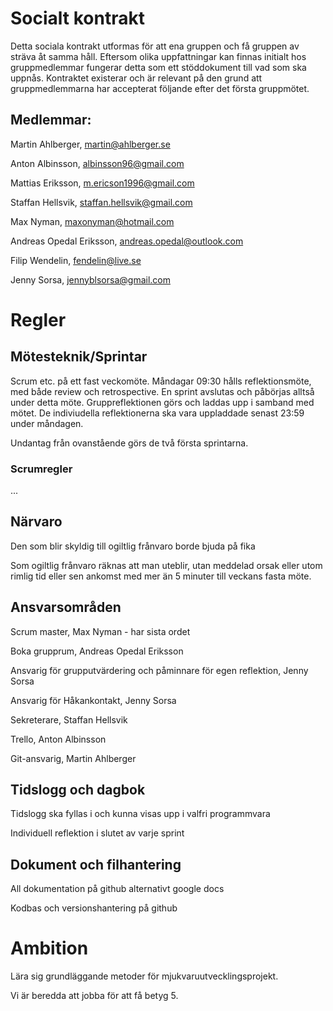 # Socialt kontrakt

Detta sociala kontrakt utformas för att ena gruppen och få gruppen av sträva åt samma håll. Eftersom olika uppfattningar kan finnas initialt hos gruppmedlemmar fungerar detta som ett stöddokument till vad som ska uppnås. Kontraktet existerar och är relevant på den grund att gruppmedlemmarna har accepterat följande efter det första gruppmötet.

## Medlemmar:

Martin Ahlberger, martin@ahlberger.se

Anton Albinsson, albinsson96@gmail.com

Mattias Eriksson, m.ericson1996@gmail.com

Staffan Hellsvik, staffan.hellsvik@gmail.com

Max Nyman, maxonyman@hotmail.com

Andreas Opedal Eriksson, andreas.opedal@outlook.com

Filip Wendelin, fendelin@live.se

Jenny Sorsa, jennyblsorsa@gmail.com

# Regler

## Mötesteknik/Sprintar
Scrum etc. på ett fast veckomöte. Måndagar 09:30 hålls reflektionsmöte, med både review och retrospective. En sprint avslutas och påbörjas alltså under detta möte. Gruppreflektionen görs och laddas upp i samband med mötet. De indiviudella reflektionerna ska vara uppladdade senast 23:59 under måndagen. 

Undantag från ovanstående görs de två första sprintarna. 

### Scrumregler
...

## Närvaro
Den som blir skyldig till ogiltlig frånvaro borde bjuda på fika

Som ogiltlig frånvaro räknas att man uteblir, utan meddelad orsak eller utom rimlig tid eller sen ankomst med mer än 5 minuter till veckans fasta möte.

## Ansvarsområden
Scrum master, Max Nyman - har sista ordet

Boka grupprum, Andreas Opedal Eriksson 

Ansvarig för grupputvärdering och påminnare för egen reflektion, Jenny Sorsa

Ansvarig för Håkankontakt, Jenny Sorsa

Sekreterare, Staffan Hellsvik

Trello, Anton Albinsson

Git-ansvarig, Martin Ahlberger

## Tidslogg och dagbok
Tidslogg ska fyllas i och kunna visas upp i valfri programmvara

Individuell reflektion i slutet av varje sprint

## Dokument och filhantering
All dokumentation på github alternativt google docs

Kodbas och versionshantering på github

# Ambition
Lära sig grundläggande metoder för mjukvaruutvecklingsprojekt.

Vi är beredda att jobba för att få betyg 5.
